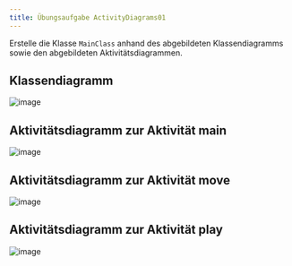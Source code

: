```yaml
---
title: Übungsaufgabe ActivityDiagrams01
---
```


Erstelle die Klasse `MainClass` anhand des abgebildeten Klassendiagramms sowie den abgebildeten Aktivitätsdiagrammen.

## Klassendiagramm
![image](https://user-images.githubusercontent.com/47243617/177834703-3a5c1c58-2901-45fc-87dc-ce51336adcb6.png)

## Aktivitätsdiagramm zur Aktivität main
![image](https://user-images.githubusercontent.com/47243617/177834768-1d0fb9c7-3170-4779-97ff-4d8bf73ae263.png)

## Aktivitätsdiagramm zur Aktivität move
![image](https://user-images.githubusercontent.com/47243617/177834827-4125b56f-ac10-4a21-9d83-d857bebbf47f.png)

## Aktivitätsdiagramm zur Aktivität play
![image](https://user-images.githubusercontent.com/47243617/177834877-826e43f3-843b-4e77-a774-17354269ab1c.png)
